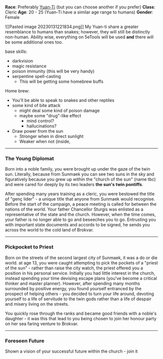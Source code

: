 **Race**: Preferably [Yuan-Ti](https://5e.tools/races.html#yuan-ti%20pureblood_vgm) (but you can choose another if you prefer)
**Class**: Cleric
**Age**: 20 - 25 (Yuan-Ti have a similar age range to humans)
**Gender**: Female

![[Pasted image 20230131221834.png]]
My Yuan-ti share a greater resemblance to humans than snakes; however, they will still be distinctly non-human. Ability wise, everything on 5eTools will be used **and** there will be some additional ones too. 

base skills:
- darkvision
- magic resistance
- poison immunity (this will be very handy)
- serpentine spell-casting
	- This will be getting some homebrew buffs

Home brew:
- You'll be able to speak to snakes and other reptiles
- some kind of bite attack 
	- might deal some kind of poison damage
	- maybe some "drug"-like effect
		- mind control?
		- hallucinations?
- Draw power from the sun
	- Stronger when in direct sunlight
	- Weaker when not (inside, 

---
### The Young Diplomat

Born into a noble family, you were brought up under the gaze of the twin sun. Literally, because from Sunmaek you can see two suns in the sky and figuratively because you grew up within the "church of the sun" (name tbc) and were cared for deeply by its two leaders **the sun's twin pontiffs**.

After spending many years training as a cleric, you were bestowed the title of "genç lider" - a unique title that anyone from Sunmaek would recognise. Before the start of the campaign,  a peace meeting is called for between the nations of the world. Your father Chancellor Sturgis was enlisted as a representative of the state and the church. However, when the time comes, your father is no longer able to go and beseeches you to go. Entrusting you with important state documents and accords to be signed, he sends you across the world to the cold land of Brokvar.

---
### Pickpocket to Priest

Born on the streets of the second largest city of Sunmaek, it was a do or die world. at age 13, you were caught attempting to pick the pockets of a "priest of the sun" - rather than raise the city watch, the priest offered you a position in his personal service. Initially you had little interest in the church, instead spending your time devising escape plans (you've become a critical thinker and master planner). However, after spending many months surrounded by positive energy, you found yourself entranced by the prospect of helping others - you decided to turn your life around, devoting yourself to a life of servitude to the twin gods rather than a life of despair and misery living on the streets.

You quickly rose through the ranks and became good friends with a noble's daughter - it was this that lead to you being chosen to join her honour party on her sea faring venture to Brokvar.

---
### Foreseen Future

Shown a vision of your successful future within the church - join it
